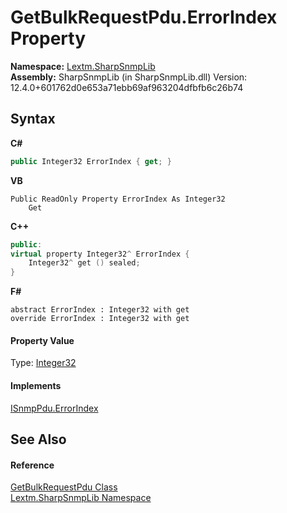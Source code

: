 # GetBulkRequestPdu.ErrorIndex Property 
 

**Namespace:**&nbsp;<a href="N_Lextm_SharpSnmpLib">Lextm.SharpSnmpLib</a><br />**Assembly:**&nbsp;SharpSnmpLib (in SharpSnmpLib.dll) Version: 12.4.0+601762d0e653a71ebb69af963204dfbfb6c26b74

## Syntax

**C#**<br />
``` C#
public Integer32 ErrorIndex { get; }
```

**VB**<br />
``` VB
Public ReadOnly Property ErrorIndex As Integer32
	Get
```

**C++**<br />
``` C++
public:
virtual property Integer32^ ErrorIndex {
	Integer32^ get () sealed;
}
```

**F#**<br />
``` F#
abstract ErrorIndex : Integer32 with get
override ErrorIndex : Integer32 with get
```


#### Property Value
Type: <a href="T_Lextm_SharpSnmpLib_Integer32">Integer32</a>

#### Implements
<a href="P_Lextm_SharpSnmpLib_ISnmpPdu_ErrorIndex">ISnmpPdu.ErrorIndex</a><br />

## See Also


#### Reference
<a href="T_Lextm_SharpSnmpLib_GetBulkRequestPdu">GetBulkRequestPdu Class</a><br /><a href="N_Lextm_SharpSnmpLib">Lextm.SharpSnmpLib Namespace</a><br />